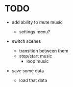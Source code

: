 # TODO

- add ability to mute music
	- settings menu?

- switch scenes
	- transition between them
	- stop/start music
		- loop music
- save some data
	- load that data
